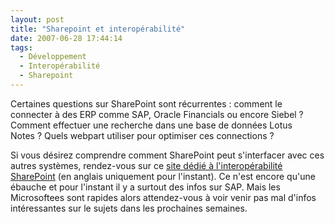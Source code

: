 ```yaml
---
layout: post
title: "Sharepoint et interopérabilité"
date: 2007-06-28 17:44:14
tags:
  - Développement
  - Interopérabilité
  - Sharepoint
---
```


Certaines questions sur SharePoint sont récurrentes&nbsp;: comment le connecter à des ERP comme SAP, Oracle Financials ou encore Siebel&nbsp;? Comment effectuer une recherche dans une base de données Lotus Notes&nbsp;? Quels webpart utiliser pour optimiser ces connections&nbsp;?

<!-- more -->

Si vous désirez comprendre comment SharePoint peut s'interfacer avec ces autres systèmes, rendez-vous sur ce [site dédié à l'interopérabilité SharePoint](http://technet.microsoft.com/en-us/library/bb496474.aspx) (en anglais uniquement pour l'instant). Ce n'est encore qu'une ébauche et pour l'instant il y a surtout des infos sur SAP. Mais les Microsoftees sont rapides alors attendez-vous à voir venir pas mal d'infos intéressantes sur le sujets dans les prochaines semaines.